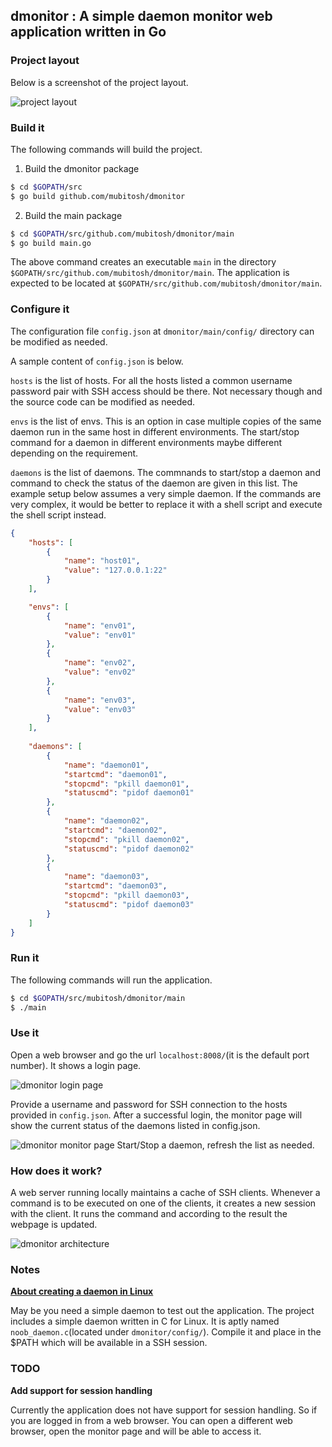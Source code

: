 ## **dmonitor** : A simple daemon monitor web application written in Go

### Project layout

Below is a screenshot of the project layout.

![project layout](https://github.com/mubitosh/dmonitor/blob/master/main/images/project-layout.jpeg "project layout")


### Build it
The following commands will build the project.

1. Build the dmonitor package

```bash
$ cd $GOPATH/src
$ go build github.com/mubitosh/dmonitor
```

2. Build the main package

```bash
$ cd $GOPATH/src/github.com/mubitosh/dmonitor/main
$ go build main.go
```

The above command creates an executable ```main``` in the directory ```$GOPATH/src/github.com/mubitosh/dmonitor/main```. The application is expected to be located at ```$GOPATH/src/github.com/mubitosh/dmonitor/main```.

### Configure it
The configuration file ```config.json``` at ```dmonitor/main/config/``` directory can be modified as needed.

A sample content of ```config.json``` is below.

```hosts``` is the list of hosts. For all the hosts listed a common username password pair with SSH access should be there. Not necessary though and the source code can be modified as needed.

```envs``` is the list of envs. This is an option in case multiple copies of the same daemon run in the same host in different environments. The start/stop command for a daemon in different environments maybe different depending on the requirement.

```daemons``` is the list of daemons. The commnands to start/stop a daemon and command to check the status of the daemon are given in this list. The example setup below assumes a very simple daemon. If the commands are very complex, it would be better to replace it with a shell script and execute the shell script instead.

```json
{
    "hosts": [
        {
            "name": "host01",
            "value": "127.0.0.1:22"
        }
    ],

    "envs": [
        {
            "name": "env01",
            "value": "env01"
        },
        {
            "name": "env02",
            "value": "env02"
        },
        {
            "name": "env03",
            "value": "env03"
        }
    ],
    
    "daemons": [
        {
            "name": "daemon01",
            "startcmd": "daemon01",
            "stopcmd": "pkill daemon01",
            "statuscmd": "pidof daemon01"
        },
        {
            "name": "daemon02",
            "startcmd": "daemon02",
            "stopcmd": "pkill daemon02",
            "statuscmd": "pidof daemon02"
        },
        {
            "name": "daemon03",
            "startcmd": "daemon03",
            "stopcmd": "pkill daemon03",
            "statuscmd": "pidof daemon03"
        }
    ]
}
```

### Run it
The following commands will run the application.

```bash
$ cd $GOPATH/src/mubitosh/dmonitor/main
$ ./main
```

###	Use it
Open a web browser and go the url ```localhost:8008/```(it is the default port number). It shows a login page.

![dmonitor login page](https://github.com/mubitosh/dmonitor/blob/master/main/images/dmonitor-login-page-screenshot.jpeg "dmonitor login page")

Provide a username and password for SSH connection to the hosts provided in ```config.json```. After a successful login, the monitor page will show the current status of the daemons listed in config.json. 

![dmonitor monitor page](https://github.com/mubitosh/dmonitor/blob/master/main/images/dmonitor-monitor-page-screenshot.jpeg "dmonitor monitor page")
Start/Stop a daemon, refresh the list as needed.

### How does it work?
A web server running locally maintains a cache of SSH clients. Whenever a command is to be executed on one of the clients, it creates a new session with the client. It runs the command and according to the result the webpage is updated.

![dmonitor architecture](https://github.com/mubitosh/dmonitor/blob/master/main/images/dmonitor-architecture.jpeg "dmonitor architecture")


### Notes

**[About creating a daemon in Linux](http://www.netzmafia.de/skripten/unix/linux-daemon-howto.html)**

May be you need a simple daemon to test out the application. The project includes a simple daemon written in C for Linux. It is aptly named ```noob_daemon.c```(located under ```dmonitor/config/```). Compile it and place in the $PATH which will be available in a SSH session.

### TODO

**Add support for session handling**

Currently the application does not have support for session handling. So if you are logged in from a web browser. You can open a different web browser, open the monitor page and will be able to access it.